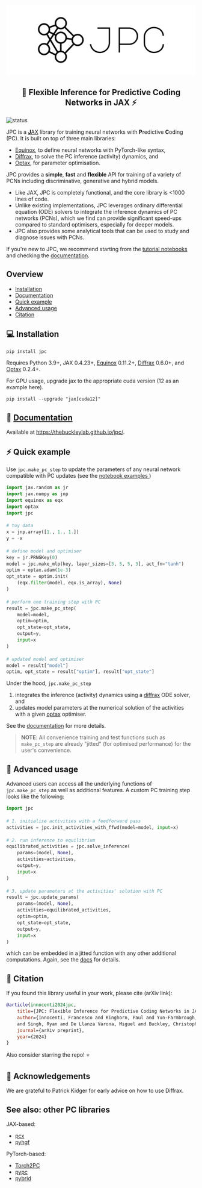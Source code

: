 <p align='center'>
  <a href='https://github.com/infer-actively/pymdp'>
    <img src='.github/logo-with-background.svg' />
  </a> 
</p>

<h2 align='center'>🧠 Flexible Inference for Predictive Coding Networks in JAX ⚡️</h2>

![status](https://img.shields.io/badge/status-active-green)

JPC is a [**J**AX](https://github.com/google/jax) library for training neural 
networks with **P**redictive **C**oding (PC). It is built on top of three main 
libraries:

* [Equinox](https://github.com/patrick-kidger/equinox), to define neural 
networks with PyTorch-like syntax,
* [Diffrax](https://github.com/patrick-kidger/diffrax), to solve the PC inference (activity) dynamics, and
* [Optax](https://github.com/google-deepmind/optax), for parameter optimisation.

JPC provides a **simple**, **fast** and **flexible** API for 
training of a variety of PCNs including discriminative, generative and hybrid 
models. 
* Like JAX, JPC is completely functional, and the core library is <1000 lines 
of code. 
* Unlike existing implementations, JPC leverages ordinary differential 
equation (ODE) solvers to integrate the inference dynamics of PC networks 
(PCNs), which we find can provide significant speed-ups compared to standard 
optimisers, especially for deeper models. 
* JPC also provides some analytical tools that can be used to study and 
diagnose issues with PCNs.

If you're new to JPC, we recommend starting from the [
tutorial notebooks](https://thebuckleylab.github.io/jpc/examples/discriminative_pc/)
and checking the [documentation](https://thebuckleylab.github.io/jpc/).

## Overview
* [Installation](#installation)
* [Documentation](#documentation)
* [Quick example](#quick-example)
* [Advanced usage](#advanced-usage)
* [Citation](#citation)

## ️💻 Installation
```
pip install jpc
```

Requires Python 3.9+, JAX 0.4.23+, [Equinox](https://github.com/patrick-kidger/equinox) 
0.11.2+, [Diffrax](https://github.com/patrick-kidger/diffrax) 0.6.0+, and 
[Optax](https://github.com/google-deepmind/optax) 0.2.4+. 

For GPU usage, upgrade jax to the appropriate cuda version (12 as an example 
here).

```
pip install --upgrade "jax[cuda12]"
```

## 📖 [Documentation](https://thebuckleylab.github.io/jpc/)
Available at https://thebuckleylab.github.io/jpc/.

## ⚡️ Quick example
Use `jpc.make_pc_step` to update the parameters of any neural network compatible
with PC updates (see the [notebook examples
](https://thebuckleylab.github.io/jpc/examples/discriminative_pc/))
```py
import jax.random as jr
import jax.numpy as jnp
import equinox as eqx
import optax
import jpc

# toy data
x = jnp.array([1., 1., 1.])
y = -x

# define model and optimiser
key = jr.PRNGKey(0)
model = jpc.make_mlp(key, layer_sizes=[3, 5, 5, 3], act_fn="tanh")
optim = optax.adam(1e-3)
opt_state = optim.init(
    (eqx.filter(model, eqx.is_array), None)
)

# perform one training step with PC
result = jpc.make_pc_step(
    model=model,
    optim=optim,
    opt_state=opt_state,
    output=y,
    input=x
)

# updated model and optimiser
model = result["model"]
optim, opt_state = result["optim"], result["opt_state"]
```
Under the hood, `jpc.make_pc_step`
1. integrates the inference (activity) dynamics using a [diffrax](https://github.com/patrick-kidger/diffrax) ODE solver, and
2. updates model parameters at the numerical solution of the activities with a given [optax](https://github.com/google-deepmind/optax) optimiser.

See the [documentation](https://thebuckleylab.github.io/jpc/) for more details. 

> **NOTE**: All convenience training and test functions such as `make_pc_step` 
> are already "jitted" (for optimised performance) for the user's convenience.

## 🚀 Advanced usage
Advanced users can access all the underlying functions of `jpc.make_pc_step` as 
well as additional features. A custom PC training step looks like the following:
```py
import jpc

# 1. initialise activities with a feedforward pass
activities = jpc.init_activities_with_ffwd(model=model, input=x)

# 2. run inference to equilibrium
equilibrated_activities = jpc.solve_inference(
    params=(model, None), 
    activities=activities, 
    output=y, 
    input=x
)

# 3. update parameters at the activities' solution with PC
result = jpc.update_params(
    params=(model, None), 
    activities=equilibrated_activities,
    optim=optim,
    opt_state=opt_state,
    output=y, 
    input=x
)
```
which can be embedded in a jitted function with any other additional 
computations. Again, see the [docs](https://thebuckleylab.github.io/jpc/) 
for details.

## 📄 Citation
If you found this library useful in your work, please cite (arXiv link):

```bibtex
@article{innocenti2024jpc,
    title={JPC: Flexible Inference for Predictive Coding Networks in JAX},
    author={Innocenti, Francesco and Kinghorn, Paul and Yun-Farmbrough, Will 
    and Singh, Ryan and De Llanza Varona, Miguel and Buckley, Christopher},
    journal={arXiv preprint},
    year={2024}
}
```
Also consider starring the repo! ⭐️ 

## 🙏 Acknowledgements
We are grateful to Patrick Kidger for early advice on how to use Diffrax.

## See also: other PC libraries
JAX-based:
* [pcx](https://github.com/liukidar/pcx)
* [pyhgf](https://github.com/ComputationalPsychiatry/pyhgf)

PyTorch-based:
* [Torch2PC](https://github.com/RobertRosenbaum/Torch2PC)
* [pypc](https://github.com/infer-actively/pypc)
* [pybrid](https://github.com/alec-tschantz/pybrid)
